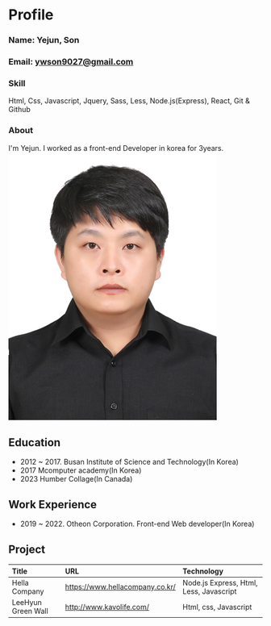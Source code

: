 # Profile
### Name: Yejun, Son
### Email: ywson9027@gmail.com
### Skill
 Html, Css, Javascript, Jquery, Sass, Less, Node.js(Express), React, Git & Github
### About
 I'm Yejun. I worked as a front-end Developer in korea for 3years.
![myimg](./_resume/myimg.jpg)
## Education
 - 2012 ~ 2017. Busan Institute of Science and Technology(In Korea)
 - 2017 Mcomputer academy(In Korea)
 - 2023 Humber Collage(In Canada)
## Work Experience
 - 2019 ~ 2022. Otheon Corporation. Front-end Web developer(In Korea)
## Project
|Title|URL|Technology|
|:---|:---|:---|
|Hella Company|https://www.hellacompany.co.kr/|Node.js Express, Html, Less, Javascript|
|LeeHyun Green Wall|http://www.kavolife.com/|Html, css, Javascript|
